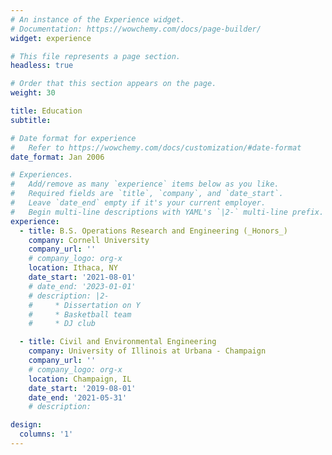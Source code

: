```yaml
---
# An instance of the Experience widget.
# Documentation: https://wowchemy.com/docs/page-builder/
widget: experience

# This file represents a page section.
headless: true

# Order that this section appears on the page.
weight: 30

title: Education
subtitle:

# Date format for experience
#   Refer to https://wowchemy.com/docs/customization/#date-format
date_format: Jan 2006

# Experiences.
#   Add/remove as many `experience` items below as you like.
#   Required fields are `title`, `company`, and `date_start`.
#   Leave `date_end` empty if it's your current employer.
#   Begin multi-line descriptions with YAML's `|2-` multi-line prefix.
experience:
  - title: B.S. Operations Research and Engineering (_Honors_)
    company: Cornell University
    company_url: ''
    # company_logo: org-x
    location: Ithaca, NY
    date_start: '2021-08-01'
    # date_end: '2023-01-01'
    # description: |2-
    #     * Dissertation on Y
    #     * Basketball team
    #     * DJ club

  - title: Civil and Environmental Engineering
    company: University of Illinois at Urbana - Champaign
    company_url: ''
    # company_logo: org-x
    location: Champaign, IL
    date_start: '2019-08-01'
    date_end: '2021-05-31'
    # description: 

design:
  columns: '1'
---
```

